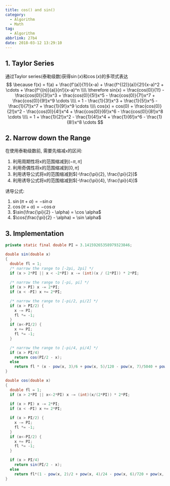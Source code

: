 ```yaml
---
title: cos() and sin()
category:
  - Algorithm
  - Math
tag:
  - Algorithm
abbrlink: 27b4
date: 2018-03-12 13:29:10
---
```


## 1. Taylor Series
通过Taylor series(泰勒级数)获得$\sin(x)$和$\cos(x)$的多项式表达
$$
\because f(x) = f(a) + \frac{f'(a)}{1!}(x-a) + \frac{f^{(2)}(a)}{2!}(x-a)^2 + \cdots + \frac{f^{(n)}(a)}{n!}(x-a)^n \\\\
\therefore sin(x) = \frac{cos(0)}{1!} - \frac{cos(0)}{3!}x^3 + \frac{cos(0)}{5!}x^5 - \frac{cos(0)}{7!}x^7 + \frac{cos(0)}{9!}x^9 \cdots \\\\
= 1 - \frac{1}{3!}x^3 + \frac{1}{5!}x^5 - \frac{1}{7!}x^7 + \frac{1}{9!}x^9 \cdots \\\\
cos(x) = cos(0) + \frac{cos(0)}{2!}x^2 - \frac{cos(0)}{4!}x^4 + \frac{cos(0)}{6!}x^6 - \frac{cos(0)}{8!}x^8 \cdots \\\\
= 1 + \frac{1}{2!}x^2 - \frac{1}{4!}x^4 + \frac{1}{6!}x^6 - \frac{1}{8!}x^8 \cdots
$$


## 2. Narrow down the Range
在使用泰勒级数前, 需要先缩减`x`的区间:
1. 利用周期性将x的范围缩减到$(-\pi, \pi]$
2. 利用奇偶性将x的范围缩减到$[0, \pi]$
3. 利用诱导公式将x的范围缩减到$[-\frac{\pi}{2}, \frac{\pi}{2}]$
4. 利用诱导公式将x的范围缩减到$[-\frac{\pi}{4}, \frac{\pi}{4}]$

诱导公式:
1. $\sin(\pi + \alpha) = -\sin \alpha$
2. $\cos(\pi + \alpha) = -\cos \alpha$
3. $\sin(\frac{\pi}{2} - \alpha) = \cos \alpha$
4. $\cos(\frac{\pi}{2} - \alpha) = \sin \alpha$


## 3. Implementation
```java
private static final double PI = 3.14159265358979323846;

double sin(double x)
{
  double fl = 1;
  /* narrow the range to [-2pi, 2pi] */
  if (x > 2*PI || x < -2*PI) x -= (int)(x / (2*PI)) * 2*PI;
  
  /* narrow the range to [-pi, pi] */
  if (x > PI) x -= 2*PI;
  if (x < -PI) x += 2*PI;

  /* narrow the range to [-pi/2, pi/2] */
  if (x > PI/2) {
    x -= PI;
    fl *= -1;
  }
  if (x<-PI/2) {
    x += PI;
    fl *= -1;
  }

  /* narrow the range to [-pi/4, pi/4] */
  if (x > PI/4) 
    return cos(PI/2 - x);
  else 
    return fl * (x - pow(x, 3)/6 + pow(x, 5)/120 - pow(x, 7)/5040 + pow(x, 9)/362880);
}

double cos(double x)
{
  double fl = 1;
  if (x > 2*PI || x<-2*PI) x -= (int)(x/(2*PI)) * 2*PI;
  
  if (x > PI) x -= 2*PI;
  if (x < -PI) x += 2*PI;

  if (x > PI/2) {
    x -= PI;
    fl *= -1;
  }
  if (x<-PI/2) {
    x += PI;
    fl *= -1;
  }

  if (x > PI/4) 
    return sin(PI/2 - x);
  else 
    return fl*(1 - pow(x, 2)/2 + pow(x, 4)/24 - pow(x, 6)/720 + pow(x, 8)/40320);
}
```
